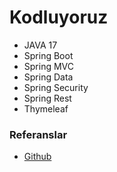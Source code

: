 # Kodluyoruz

- JAVA 17
- Spring Boot
- Spring MVC
- Spring Data
- Spring Security
- Spring Rest
- Thymeleaf



### Referanslar

* [Github](https://github.com/abbscbn)







